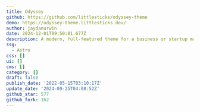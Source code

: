 ```yaml
---
title: Odyssey
github: https://github.com/littlesticks/odyssey-theme
demo: https://odyssey-theme.littlesticks.dev/
author: jaydanurwin
date: 2024-12-01T09:50:01.677Z
description: A modern, full-featured theme for a business or startup marketing site.
ssg:
  - Astro
css: []
ui: []
cms: []
category: []
draft: false
publish_date: '2022-05-15T03:10:17Z'
update_date: '2024-09-25T04:08:52Z'
github_star: 577
github_fork: 162
---
```

